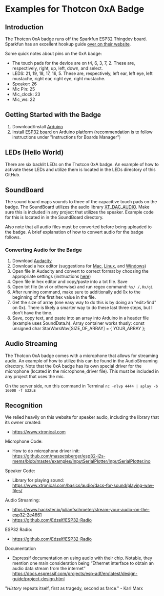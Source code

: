 # Examples for Thotcon 0xA Badge

## Introduction
The Thotcon 0xA badge runs off the Sparkfun ESP32 Thingdev board. Sparkfun has an excellent hookup guide [over on their website](https://learn.sparkfun.com/tutorials/esp32-thing-hookup-guide#introduction).

Some quick notes about pins on the 0xA badge:
* The touch pads for the device are on  t4, 6, 3, 7, 2. These are, respectively, right, up, left, down, and select.
* LEDS: 21, 19, 18, 17, 16, 5. These are, respectively, left ear, left eye, left mustache, right ear, right eye, right mustache.
* Speaker: 26
* Mic Pin: 25
* Mic_clock: 23
* Mic_ws: 22

## Getting Started with the Badge
1. Download/Install [Arduino](https://www.arduino.cc/)
2. Install [ESP32 board](https://github.com/espressif/arduino-esp32#installation-instructions) on Arduino platform (recommendation is to follow instructions under "Instructions for Boards Manager")

## LEDs (Hello World)
There are six backlit LEDs on the Thotcon 0xA badge. An example of how to activate these LEDs and utilize them is located in the LEDs directory of this GitHub.

## SoundBoard
The sound board maps sounds to three of the capacitive touch pads on the badge. The SoundBoard utilizes the audio library [XT_DAC_AUDIO](https://www.xtronical.com/the-dacaudio-library-download-and-installation/). Make sure this is included in any project that utilizes the speaker. Example code for this is located in in the SoundBoard directory.

Also note that all audio files must be converted before being uploaded to the badge. A brief explanation of how to convert audio for the badge follows.

### Converting Audio for the Badge
1. Download [Audacity](https://sourceforge.net/projects/audacity/)
2. Download a hex editor (suggestions for [Mac](https://ridiculousfish.com/hexfiend/), [Linux](https://github.com/bwrsandman/Bless), and [Windows](https://mh-nexus.de/en/hxd/))
3. Open file in Audacity and convert to correct format by choosing the appropriate settings (instructions [here](https://www.xtronical.com/basics/audio/dacs-for-sound/playing-wav-files/))
4. Open file in hex editor and copy/paste into a txt file. Save
5. Open txt file (in vi or otherwise) and run regex command: `%s/ /,0x/gi`
6. After running command, make sure to additionally add 0x to the beginning of the first hex value in the file.
7. Get the size of array (one easy way to do this is by doing an "edit>find" on 0x). There is likely a smarter way to do these last three steps, but I don't have the time.
8. Save, copy text, and paste into an array into Arduino in a header file (example uses SoundData.h). Array container works thusly: const unsigned char StarWarsWav[SIZE_OF_ARRAY] = { YOUR_ARRAY };

## Audio Streaming
The Thotcon 0xA badge comes with a microphone that allows for streaming audio. An example of how to utilize this can be found in the AudioStreaming directory. Note that the 0xA badge has its own special driver for the microphone (located in the microphone_driver file). This must be included in any project that uses the mic.

On the server side, run this command in Terminal `nc -nlvp 4444 | aplay -b 16000 -f S32LE`

## Recognition
We relied heavily on this website for speaker audio, including the library that its owner created:
* https://www.xtronical.com

Microphone Code:
* How to do microphone driver init: https://github.com/maspetsberger/esp32-i2s-mems/blob/master/examples/InputSerialPlotter/InputSerialPlotter.ino

Speaker Code:
* Library for playing sound: https://www.xtronical.com/basics/audio/dacs-for-sound/playing-wav-files/

Audio Streaming:
* https://www.hackster.io/julianfschroeter/stream-your-audio-on-the-esp32-2e4661
* https://github.com/Edzelf/ESP32-Radio

ESP32 Radio:
* https://github.com/Edzelf/ESP32-Radio

Documentation
* Espressif documentation on using audio with their chip. Notable, they mention one main consideration being “Ethernet interface to obtain an audio data stream from the internet” https://docs.espressif.com/projects/esp-adf/en/latest/design-guide/project-design.html

"_History_ repeats itself, first as tragedy, second as farce." - Karl Marx